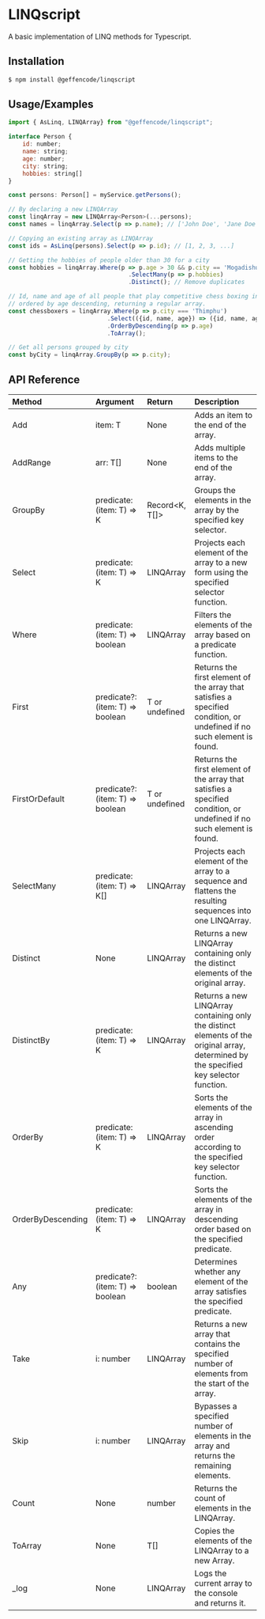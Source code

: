 # LINQscript

A basic implementation of LINQ methods for Typescript.

## Installation

```bash
$ npm install @geffencode/linqscript
```

## Usage/Examples

```js
import { AsLinq, LINQArray} from "@geffencode/linqscript";

interface Person {
    id: number;
    name: string;
    age: number;
    city: string;
    hobbies: string[]
}

const persons: Person[] = myService.getPersons();

// By declaring a new LINQArray
const linqArray = new LINQArray<Person>(...persons);
const names = linqArray.Select(p => p.name); // ['John Doe', 'Jane Doe', 'Jane Smith', ...]

// Copying an existing array as LINQArray
const ids = AsLinq(persons).Select(p => p.id); // [1, 2, 3, ...]

// Getting the hobbies of people older than 30 for a city
const hobbies = linqArray.Where(p => p.age > 30 && p.city == 'Mogadishu')
                                  .SelectMany(p => p.hobbies)
                                  .Distinct(); // Remove duplicates

// Id, name and age of all people that play competitive chess boxing in Thimphu
// ordered by age descending, returning a regular array.
const chessboxers = linqArray.Where(p => p.city === 'Thimphu')
                            .Select(({id, name, age}) => ({id, name, age}))
                            .OrderByDescending(p => p.age)
                            .ToArray();

// Get all persons grouped by city
const byCity = linqArray.GroupBy(p => p.city);

```

## API Reference

|Method|Argument|Return|Description|
|:----|:----|:----|:----|
|Add|item: T|None|Adds an item to the end of the array.|
|AddRange|arr: T[]|None|Adds multiple items to the end of the array.|
|GroupBy|predicate: (item: T) => K|Record<K, T[]>|Groups the elements in the array by the specified key selector.|
|Select|predicate: (item: T) => K|LINQArray<K>|Projects each element of the array to a new form using the specified selector function.|
|Where|predicate: (item: T) => boolean|LINQArray<T>|Filters the elements of the array based on a predicate function.|
|First|predicate?: (item: T) => boolean|T or undefined|Returns the first element of the array that satisfies a specified condition, or undefined if no such element is found.|
|FirstOrDefault|predicate?: (item: T) => boolean|T or undefined|Returns the first element of the array that satisfies a specified condition, or undefined if no such element is found.|
|SelectMany|predicate: (item: T) => K[]|LINQArray<K>|Projects each element of the array to a sequence and flattens the resulting sequences into one LINQArray.|
|Distinct|None|LINQArray<T>|Returns a new LINQArray containing only the distinct elements of the original array.|
|DistinctBy|predicate: (item: T) => K|LINQArray<T>|Returns a new LINQArray containing only the distinct elements of the original array, determined by the specified key selector function.|
|OrderBy|predicate: (item: T) => K|LINQArray<T>|Sorts the elements of the array in ascending order according to the specified key selector function.|
|OrderByDescending|predicate: (item: T) => K|LINQArray<T>|Sorts the elements of the array in descending order based on the specified predicate.|
|Any|predicate?: (item: T) => boolean|boolean|Determines whether any element of the array satisfies the specified predicate.|
|Take|i: number|LINQArray<T>|Returns a new array that contains the specified number of elements from the start of the array.|
|Skip|i: number|LINQArray<T>|Bypasses a specified number of elements in the array and returns the remaining elements.|
|Count|None|number|Returns the count of elements in the LINQArray.|
|ToArray|None|T[]|Copies the elements of the LINQArray to a new Array.|
|_log|None|LINQArray<T>|Logs the current array to the console and returns it.|
